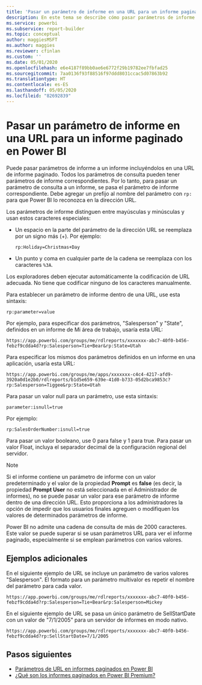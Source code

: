 ```yaml
---
title: 'Pasar un parámetro de informe en una URL para un informe paginado: Generador de informes de Power BI'
description: En este tema se describe cómo pasar parámetros de informe a un informe incluyéndolos en una URL de informe paginado.
ms.service: powerbi
ms.subservice: report-builder
ms.topic: conceptual
author: maggiesMSFT
ms.author: maggies
ms.reviewer: cfinlan
ms.custom: ''
ms.date: 05/01/2020
ms.openlocfilehash: e6e4187f89bb0ae6e6772f29b19782ee7fbfad25
ms.sourcegitcommit: 7aa0136f93f88516f97ddd8031ccac5d07863b92
ms.translationtype: HT
ms.contentlocale: es-ES
ms.lasthandoff: 05/05/2020
ms.locfileid: "82692839"
---
```

# <a name="pass-a-report-parameter-in-a-url-for-a-paginated-report-in-power-bi"></a>Pasar un parámetro de informe en una URL para un informe paginado en Power BI 

Puede pasar parámetros de informe a un informe incluyéndolos en una URL de informe paginado. Todos los parámetros de consulta pueden tener parámetros de informe correspondientes. Por lo tanto, para pasar un parámetro de consulta a un informe, se pasa el parámetro de informe correspondiente. Debe agregar un prefijo al nombre del parámetro con `rp:` para que Power BI lo reconozca en la dirección URL. 

Los parámetros de informe distinguen entre mayúsculas y minúsculas y usan estos caracteres especiales: 

- Un espacio en la parte del parámetro de la dirección URL se reemplaza por un signo más (+).  Por ejemplo: 

    ```rp:Holiday=Christmas+Day```

- Un punto y coma en cualquier parte de la cadena se reemplaza con los caracteres `%3A`.

Los exploradores deben ejecutar automáticamente la codificación de URL adecuada. No tiene que codificar ninguno de los caracteres manualmente. 

Para establecer un parámetro de informe dentro de una URL, use esta sintaxis: 

```
rp:parameter=value
```

Por ejemplo, para especificar dos parámetros, "Salesperson" y "State", definidos en un informe de Mi área de trabajo, usaría esta URL: 

```
https://app.powerbi.com/groups/me/rdlreports/xxxxxxx-abc7-40f0-b456-febzf9cdda4d?rp:Salesperson=Tie+Bear&rp:State=Utah 
```

Para especificar los mismos dos parámetros definidos en un informe en una aplicación, usaría esta URL: 

```
https://app.powerbi.com/groups/me/apps/xxxxxxx-c4c4-4217-afd9-3920a0d1e2b0/rdlreports/b1d5e659-639e-41d0-b733-05d2bca9853c?rp:Salesperson=Tiggee&rp:State=Utah 
```

Para pasar un valor null para un parámetro, use esta sintaxis: 

```
parameter:isnull=true
```

Por ejemplo:

```
rp:SalesOrderNumber:isnull=true
```

Para pasar un valor booleano, use 0 para false y 1 para true. Para pasar un valor Float, incluya el separador decimal de la configuración regional del servidor.

> [!NOTE]
> Si el informe contiene un parámetro de informe con un valor predeterminado y el valor de la propiedad **Prompt** es **false** (es decir, la propiedad **Prompt User** no está seleccionada en el Administrador de informes), no se puede pasar un valor para ese parámetro de informe dentro de una dirección URL. Esto proporciona a los administradores la opción de impedir que los usuarios finales agreguen o modifiquen los valores de determinados parámetros de informe.
> 
> Power BI no admite una cadena de consulta de más de 2000 caracteres.  Este valor se puede superar si se usan parámetros URL para ver el informe paginado,  especialmente si se emplean parámetros con varios valores.

## <a name="additional-examples"></a>Ejemplos adicionales 

En el siguiente ejemplo de URL se incluye un parámetro de varios valores "Salesperson". El formato para un parámetro multivalor es repetir el nombre del parámetro para cada valor. 

```
https://app.powerbi.com/groups/me/rdlreports/xxxxxxx-abc7-40f0-b456-febzf9cdda4d?rp:Salesperson=Tie+Bear&rp:Salesperson=Mickey 
```

En el siguiente ejemplo de URL se pasa un único parámetro de SellStartDate con un valor de "7/1/2005" para un servidor de informes en modo nativo.

```
https://app.powerbi.com/groups/me/rdlreports/xxxxxxx-abc7-40f0-b456-febzf9cdda4d?rp:SellStartDate=7/1/2005
```

## <a name="next-steps"></a>Pasos siguientes

- [Parámetros de URL en informes paginados en Power BI](report-builder-url-parameters.md)
- [¿Qué son los informes paginados en Power BI Premium?](paginated-reports-report-builder-power-bi.md)
